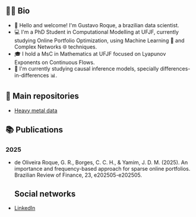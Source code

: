 ## 👨‍💻 Bio

- 🎉 Hello and welcome! I'm Gustavo Roque, a brazilian data scientist.
- 💻 I'm a PhD Student in Computational Modelling at UFJF, currently studying Online Portfolio Optimization, using Machine Learning 🤖 and Complex Networks 🌐 techniques.
- 🎓 I hold a MsC in Mathematics at UFJF focused on Lyapunov Exponents on Continuous Flows.
- 🌱 I'm currently studying causal inference models, specially differences-in-differences 📊.

## 📂 Main repositories

- [Heavy metal data](https://github.com/gustavoroque97/heavy_metal_data)

## 📚 Publications

### 2025 

- de Oliveira Roque, G. R., Borges, C. C. H., & Yamim, J. D. M. (2025). An importance and frequency-based approach for sparse online portfolios. Brazilian Review of Finance, 23, e202505-e202505.

  ## Social networks
- [LinkedIn](https://www.linkedin.com/in/gustavoroque97/)

<!--
**gustavoroque97/gustavoroque97** is a ✨ _special_ ✨ repository because its `README.md` (this file) appears on your GitHub profile.

Here are some ideas to get you started:

- 🔭 I’m currently working on ...
- 🌱 I’m currently learning ...
- 👯 I’m looking to collaborate on ...
- 🤔 I’m looking for help with ...
- 💬 Ask me about ...
- 📫 How to reach me: ...
- 😄 Pronouns: ...
- ⚡ Fun fact: ...
-->
